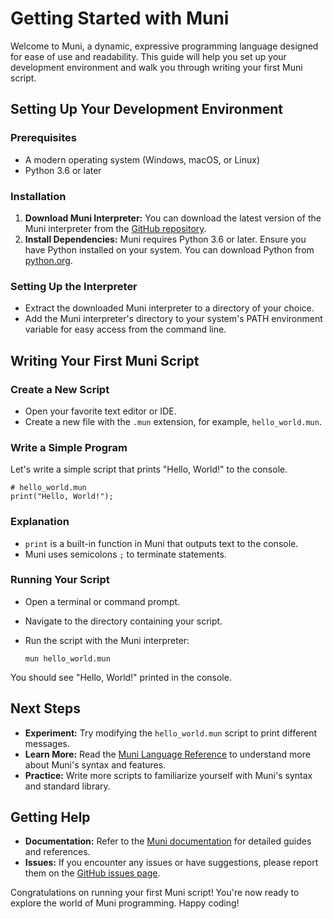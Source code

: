 # Getting Started with Muni

Welcome to Muni, a dynamic, expressive programming language designed for ease of use and readability. This guide will help you set up your development environment and walk you through writing your first Muni script.

## Setting Up Your Development Environment

### Prerequisites
- A modern operating system (Windows, macOS, or Linux)
- Python 3.6 or later

### Installation
1. **Download Muni Interpreter:** You can download the latest version of the Muni interpreter from the [GitHub repository](https://github.com/AntoineBlondon/Muni-Interpreter).
2. **Install Dependencies:** Muni requires Python 3.6 or later. Ensure you have Python installed on your system. You can download Python from [python.org](https://www.python.org/downloads/).

### Setting Up the Interpreter
- Extract the downloaded Muni interpreter to a directory of your choice.
- Add the Muni interpreter's directory to your system's PATH environment variable for easy access from the command line.

## Writing Your First Muni Script

### Create a New Script
- Open your favorite text editor or IDE.
- Create a new file with the `.mun` extension, for example, `hello_world.mun`.

### Write a Simple Program
Let's write a simple script that prints "Hello, World!" to the console.

```muni
# hello_world.mun
print("Hello, World!");
```

### Explanation
- `print` is a built-in function in Muni that outputs text to the console.
- Muni uses semicolons `;` to terminate statements.

### Running Your Script
- Open a terminal or command prompt.
- Navigate to the directory containing your script.
- Run the script with the Muni interpreter:

  ```
  mun hello_world.mun
  ```

You should see "Hello, World!" printed in the console.

## Next Steps
- **Experiment:** Try modifying the `hello_world.mun` script to print different messages.
- **Learn More:** Read the [Muni Language Reference](Language_Reference/Syntax.md) to understand more about Muni's syntax and features.
- **Practice:** Write more scripts to familiarize yourself with Muni's syntax and standard library.

## Getting Help
- **Documentation:** Refer to the [Muni documentation](README.md) for detailed guides and references.
- **Issues:** If you encounter any issues or have suggestions, please report them on the [GitHub issues page](https://github.com/AntoineBlondon/Muni-Interpreter/issues).

Congratulations on running your first Muni script! You're now ready to explore the world of Muni programming. Happy coding!
